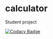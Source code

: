 # calculator
Student project


[![Codacy Badge](https://api.codacy.com/project/badge/Grade/03f388e19e344983882516254258bb98)](https://www.codacy.com/manual/pitchounvivi/calculator?utm_source=github.com&amp;utm_medium=referral&amp;utm_content=pitchounvivi/calculator&amp;utm_campaign=Badge_Grade)
